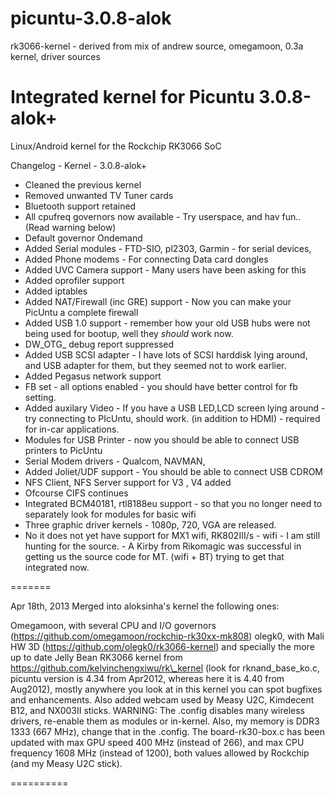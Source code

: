 picuntu-3.0.8-alok
==================

rk3066-kernel - derived from mix of andrew source, omegamoon, 0.3a kernel, driver sources

Integrated kernel for Picuntu 3.0.8-alok+ 
=============

Linux/Android kernel for the Rockchip RK3066 SoC

Changelog - Kernel - 3.0.8-alok+
- Cleaned the previous kernel
- Removed unwanted TV Tuner cards
- Bluetooth support retained
- All cpufreq governors now available - Try userspace, and hav fun.. (Read warning below)
- Default governor Ondemand
- Added Serial modules - FTD-SIO, pl2303, Garmin - for serial devices,
- Added Phone modems - For connecting Data card dongles
- Added UVC Camera support - Many users have been asking for this
- Added oprofiler support
- Added iptables
- Added NAT/Firewall (inc GRE) support - Now you can make your PicUntu a complete firewall
- Added USB 1.0 support - remember how your old USB hubs were not being used for bootup, well they _should_ work now.
- DW_OTG_ debug report suppressed
- Added USB SCSI adapter - I have lots of SCSI harddisk lying around, and USB adapter for them, but they seemed not to work earlier.
- Added Pegasus network support
- FB set - all options enabled - you should have better control for fb setting.
- Added auxilary Video - If you have a USB LED,LCD screen lying around - try connecting to PIcUntu, should work. (in addition to HDMI) - required for in-car applications.
- Modules for USB Printer - now you should be able to connect USB printers to PicUntu
- Serial Modem drivers - Qualcom, NAVMAN,
- Added Joliet/UDF support - You should be able to connect USB CDROM
- NFS Client, NFS Server support for V3 , V4 added
- Ofcourse CIFS continues
- Integrated BCM40181, rtl8188eu support - so that you no longer need to separately look for modules for basic wifi
- Three graphic driver kernels - 1080p, 720, VGA are released.
- No it does not yet have support for MX1 wifi, RK802III/s - wifi - I am still hunting for the source. - A Kirby from Rikomagic was successful in getting us the source code for MT. (wifi + BT) trying to get that integrated now.

=======

Apr 18th, 2013
Merged into aloksinha's kernel the following ones:

Omegamoon, with several CPU and I/O governors (https://github.com/omegamoon/rockchip-rk30xx-mk808)
olegk0, with Mali HW 3D (https://github.com/olegk0/rk3066-kernel)
and specially the more up to date Jelly Bean RK3066 kernel from https://github.com/kelvinchengxiwu/rk\_kernel (look for rknand\_base\_ko.c, picuntu version is 4.34 from Apr2012, whereas here it is 4.40 from Aug2012), mostly anywhere you look at in this kernel you can spot bugfixes and enhancements. Also added webcam used by Measy U2C, Kimdecent B12, and NX003II sticks.
WARNING: The .config disables many wireless drivers, re-enable them as modules or in-kernel. Also, my memory is DDR3 1333 (667 MHz), change that in the .config.
The board-rk30-box.c has been updated with max GPU speed 400 MHz (instead of 266), and max CPU frequency 1608 MHz (instead of 1200), both values allowed by Rockchip (and my Measy U2C stick).

==========
